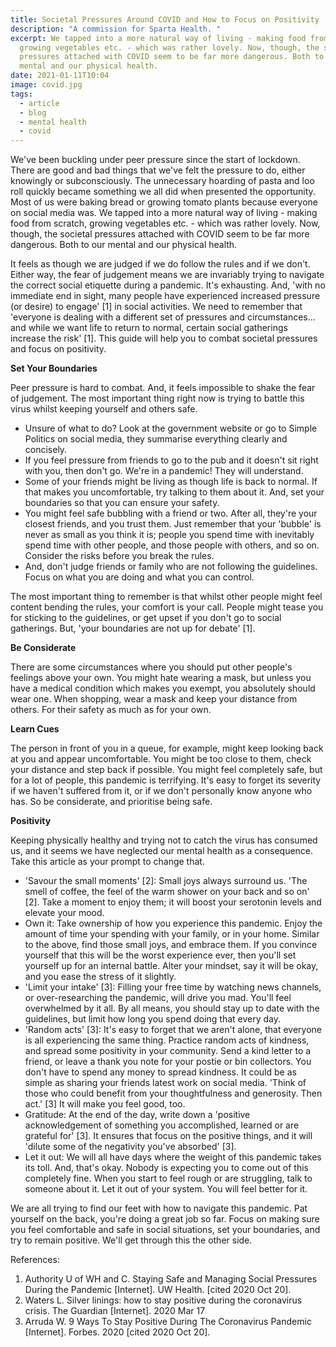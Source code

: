 ```yaml
---
title: Societal Pressures Around COVID and How to Focus on Positivity
description: "A commission for Sparta Health. "
excerpt: We tapped into a more natural way of living - making food from scratch,
  growing vegetables etc. - which was rather lovely. Now, though, the societal
  pressures attached with COVID seem to be far more dangerous. Both to our
  mental and our physical health.
date: 2021-01-11T10:04
image: covid.jpg
tags:
  - article
  - blog
  - mental health
  - covid
---
```

We've been buckling under peer pressure since the start of lockdown. There are good and bad things that we've felt the pressure to do, either knowingly or subconsciously. The unnecessary hoarding of pasta and loo roll quickly became something we all did when presented the opportunity. Most of us were baking bread or growing tomato plants because everyone on social media was. We tapped into a more natural way of living - making food from scratch, growing vegetables etc. - which was rather lovely. Now, though, the societal pressures attached with COVID seem to be far more dangerous. Both to our mental and our physical health.

It feels as though we are judged if we do follow the rules and if we don't. Either way, the fear of judgement means we are invariably trying to navigate the correct social etiquette during a pandemic. It's exhausting. And, 'with no immediate end in sight, many people have experienced increased pressure (or desire) to engage' \[1] in social activities. We need to remember that 'everyone is dealing with a different set of pressures and circumstances... and while we want life to return to normal, certain social gatherings increase the risk' \[1]. This guide will help you to combat societal pressures and focus on positivity.

**Set Your Boundaries**

Peer pressure is hard to combat. And, it feels impossible to shake the fear of judgement. The most important thing right now is trying to battle this virus whilst keeping yourself and others safe.

* Unsure of what to do? Look at the government website or go to Simple Politics on social media, they summarise everything clearly and concisely.
* If you feel pressure from friends to go to the pub and it doesn't sit right with you, then don't go. We're in a pandemic! They will understand.
* Some of your friends might be living as though life is back to normal. If that makes you uncomfortable, try talking to them about it. And, set your boundaries so that you can ensure your safety.
* You might feel safe bubbling with a friend or two. After all, they're your closest friends, and you trust them. Just remember that your 'bubble' is never as small as you think it is; people you spend time with inevitably spend time with other people, and those people with others, and so on. Consider the risks before you break the rules.
* And, don't judge friends or family who are not following the guidelines. Focus on what you are doing and what you can control.

The most important thing to remember is that whilst other people might feel content bending the rules, your comfort is your call. People might tease you for sticking to the guidelines, or get upset if you don't go to social gatherings. But, 'your boundaries are not up for debate' \[1].

**Be Considerate**

There are some circumstances where you should put other people's feelings above your own. You might hate wearing a mask, but unless you have a medical condition which makes you exempt, you absolutely should wear one. When shopping, wear a mask and keep your distance from others. For their safety as much as for your own.

**Learn Cues**

The person in front of you in a queue, for example, might keep looking back at you and appear uncomfortable. You might be too close to them, check your distance and step back if possible. You might feel completely safe, but for a lot of people, this pandemic is terrifying. It's easy to forget its severity if we haven't suffered from it, or if we don't personally know anyone who has. So be considerate, and prioritise being safe.

**Positivity**

Keeping physically healthy and trying not to catch the virus has consumed us, and it seems we have neglected our mental health as a consequence. Take this article as your prompt to change that.

* 'Savour the small moments' \[2]: Small joys always surround us. 'The smell of coffee, the feel of the warm shower on your back and so on' \[2]. Take a moment to enjoy them; it will boost your serotonin levels and elevate your mood.
* Own it: Take ownership of how you experience this pandemic. Enjoy the amount of time your spending with your family, or in your home. Similar to the above, find those small joys, and embrace them. If you convince yourself that this will be the worst experience ever, then you'll set yourself up for an internal battle. Alter your mindset, say it will be okay, and you ease the stress of it slightly.
* 'Limit your intake' \[3]: Filling your free time by watching news channels, or over-researching the pandemic, will drive you mad. You'll feel overwhelmed by it all. By all means, you should stay up to date with the guidelines, but limit how long you spend doing that every day.
* 'Random acts' \[3]: It's easy to forget that we aren't alone, that everyone is all experiencing the same thing. Practice random acts of kindness, and spread some positivity in your community. Send a kind letter to a friend, or leave a thank you note for your postie or bin collectors. You don't have to spend any money to spread kindness. It could be as simple as sharing your friends latest work on social media. 'Think of those who could benefit from your thoughtfulness and generosity. Then act.' \[3] It will make you feel good, too.
* Gratitude: At the end of the day, write down a 'positive acknowledgement of something you accomplished, learned or are grateful for' \[3]. It ensures that focus on the positive things, and it will 'dilute some of the negativity you've absorbed' \[3].
* Let it out: We will all have days where the weight of this pandemic takes its toll. And, that's okay. Nobody is expecting you to come out of this completely fine. When you start to feel rough or are struggling, talk to someone about it. Let it out of your system. You will feel better for it.

We are all trying to find our feet with how to navigate this pandemic. Pat yourself on the back, you're doing a great job so far. Focus on making sure you feel comfortable and safe in social situations, set your boundaries, and try to remain positive. We'll get through this the other side.



References:

1. Authority U of WH and C. Staying Safe and Managing Social Pressures During the Pandemic \[Internet]. UW Health. \[cited 2020 Oct 20].
2. Waters L. Silver linings: how to stay positive during the coronavirus crisis. The Guardian \[Internet]. 2020 Mar 17
3. Arruda W. 9 Ways To Stay Positive During The Coronavirus Pandemic \[Internet]. Forbes. 2020 \[cited 2020 Oct 20].